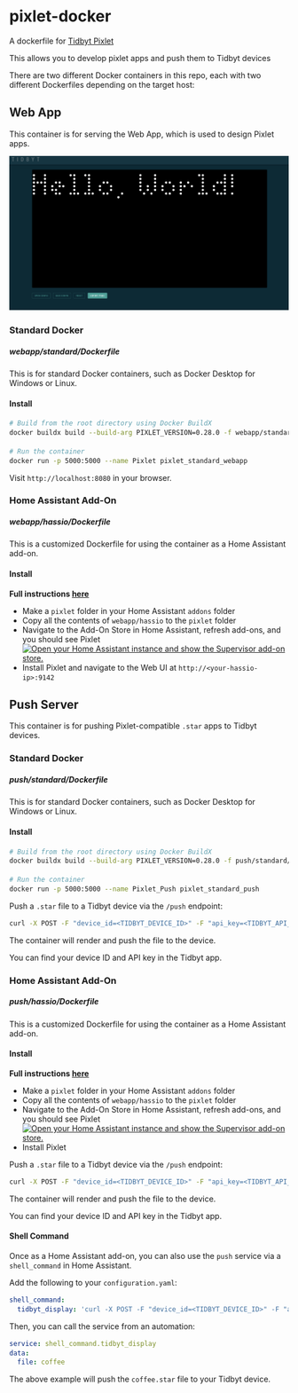 # pixlet-docker

A dockerfile for [Tidbyt Pixlet](https://github.com/tidbyt/pixlet)

This allows you to develop pixlet apps and push them to Tidbyt devices

There are two different Docker containers in this repo, each with two different Dockerfiles depending on the target
host:

## Web App

This container is for serving the Web App, which is used to design Pixlet apps.

![img/webapp.png](img/webapp.png)

### Standard Docker

##### webapp/standard/Dockerfile

This is for standard Docker containers, such as Docker Desktop for Windows or Linux.

#### Install

``` bash
# Build from the root directory using Docker BuildX
docker buildx build --build-arg PIXLET_VERSION=0.28.0 -f webapp/standard/Dockerfile -t pixlet_standard_webapp .

# Run the container
docker run -p 5000:5000 --name Pixlet pixlet_standard_webapp
```

Visit `http://localhost:8080` in your browser.

### Home Assistant Add-On

##### webapp/hassio/Dockerfile

This is a customized Dockerfile for using the container as a Home Assistant add-on.

#### Install

**Full instructions [here](https://developers.home-assistant.io/docs/add-ons/tutorial/)**

- Make a `pixlet` folder in your Home Assistant `addons` folder
- Copy all the contents of `webapp/hassio` to the `pixlet` folder
- Navigate to the Add-On Store in Home Assistant, refresh add-ons, and you should see Pixlet
  [![Open your Home Assistant instance and show the Supervisor add-on store.](https://my.home-assistant.io/badges/supervisor_store.svg)](https://my.home-assistant.io/redirect/supervisor_store/)
- Install Pixlet and navigate to the Web UI at `http://<your-hassio-ip>:9142`

## Push Server

This container is for pushing Pixlet-compatible `.star` apps to Tidbyt devices.

### Standard Docker

##### push/standard/Dockerfile

This is for standard Docker containers, such as Docker Desktop for Windows or Linux.

#### Install

``` bash
# Build from the root directory using Docker BuildX
docker buildx build --build-arg PIXLET_VERSION=0.28.0 -f push/standard/Dockerfile -t pixlet_standard_push .

# Run the container
docker run -p 5000:5000 --name Pixlet_Push pixlet_standard_push
```

Push a `.star` file to a Tidbyt device via the `/push` endpoint:

``` bash
curl -X POST -F "device_id=<TIDBYT_DEVICE_ID>" -F "api_key=<TIDBYT_API_KEY>" -F "file=@/path/to/your/file.star" http://localhost:5000/push
```

The container will render and push the file to the device.

You can find your device ID and API key in the Tidbyt app.

### Home Assistant Add-On

##### push/hassio/Dockerfile

This is a customized Dockerfile for using the container as a Home Assistant add-on.

#### Install

**Full instructions [here](https://developers.home-assistant.io/docs/add-ons/tutorial/)**

- Make a `pixlet` folder in your Home Assistant `addons` folder
- Copy all the contents of `webapp/hassio` to the `pixlet` folder
- Navigate to the Add-On Store in Home Assistant, refresh add-ons, and you should see Pixlet
  [![Open your Home Assistant instance and show the Supervisor add-on store.](https://my.home-assistant.io/badges/supervisor_store.svg)](https://my.home-assistant.io/redirect/supervisor_store/)
- Install Pixlet

Push a `.star` file to a Tidbyt device via the `/push` endpoint:

``` bash
curl -X POST -F "device_id=<TIDBYT_DEVICE_ID>" -F "api_key=<TIDBYT_API_KEY>" -F "file=@/path/to/your/file.star" http://<your-hassio-ip>:5000/push
```

The container will render and push the file to the device.

You can find your device ID and API key in the Tidbyt app.

#### Shell Command

Once as a Home Assistant add-on, you can also use the `push` service via a `shell_command` in Home Assistant.

Add the following to your `configuration.yaml`:

``` yaml
shell_command:
  tidbyt_display: 'curl -X POST -F "device_id=<TIDBYT_DEVICE_ID>" -F "api_key=<TIDBYT_API_KEY>" -F "file=@/config/pixlet_files/{{ file }}.star" http://localhost:5000/push
```

Then, you can call the service from an automation:

``` yaml
service: shell_command.tidbyt_display
data: 
  file: coffee
```

The above example will push the `coffee.star` file to your Tidbyt device.
